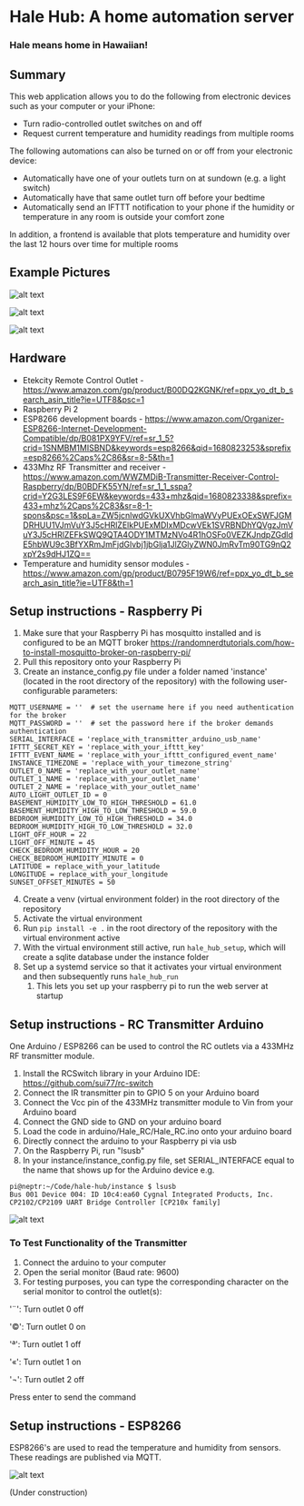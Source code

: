 # Hale Hub: A home automation server
### Hale means home in Hawaiian!
## Summary
This web application allows you to do the following from electronic devices such as your computer or your iPhone:
- Turn radio-controlled outlet switches on and off 
- Request current temperature and humidity readings from multiple rooms

The following automations can also be turned on or off from your electronic device:
- Automatically have one of your outlets turn on at sundown (e.g. a light switch) 
- Automatically have that same outlet turn off before your bedtime
- Automatically send an IFTTT notification to your phone if the humidity or temperature in any room is outside your comfort zone

In addition, a frontend is available that plots temperature and humidity over the last 12 hours over time for multiple rooms

## Example Pictures
![alt text](https://github.com/tantinlala/hale-hub/blob/main/images/outlet_controls.png?raw=true)

![alt text](https://github.com/tantinlala/hale-hub/blob/main/images/home_stats.png?raw=true)

![alt text](https://github.com/tantinlala/hale-hub/blob/main/images/climate_plot.png?raw=true)

## Hardware
- Etekcity Remote Control Outlet - https://www.amazon.com/gp/product/B00DQ2KGNK/ref=ppx_yo_dt_b_search_asin_title?ie=UTF8&psc=1 
- Raspberry Pi 2
- ESP8266 development boards - https://www.amazon.com/Organizer-ESP8266-Internet-Development-Compatible/dp/B081PX9YFV/ref=sr_1_5?crid=1SNMBM1MISBND&keywords=esp8266&qid=1680823253&sprefix=esp8266%2Caps%2C86&sr=8-5&th=1
- 433Mhz RF Transmitter and receiver - https://www.amazon.com/WWZMDiB-Transmitter-Receiver-Control-Raspberry/dp/B0BDFK55YN/ref=sr_1_1_sspa?crid=Y2G3LES9F6EW&keywords=433+mhz&qid=1680823338&sprefix=433+mhz%2Caps%2C83&sr=8-1-spons&psc=1&spLa=ZW5jcnlwdGVkUXVhbGlmaWVyPUExOExSWFJGMDRHUU1VJmVuY3J5cHRlZElkPUExMDIxMDcwVEk1SVRBNDhYQVgzJmVuY3J5cHRlZEFkSWQ9QTA4ODY1MTMzNVo4R1hOSFo0VEZKJndpZGdldE5hbWU9c3BfYXRmJmFjdGlvbj1jbGlja1JlZGlyZWN0JmRvTm90TG9nQ2xpY2s9dHJ1ZQ==
- Temperature and humidity sensor modules - https://www.amazon.com/gp/product/B0795F19W6/ref=ppx_yo_dt_b_search_asin_title?ie=UTF8&th=1

## Setup instructions - Raspberry Pi
1. Make sure that your Raspberry Pi has mosquitto installed and is configured to be an MQTT broker https://randomnerdtutorials.com/how-to-install-mosquitto-broker-on-raspberry-pi/
2. Pull this repository onto your Raspberry Pi
3. Create an instance_config.py file under a folder named 'instance' (located in the root directory of the repository) with the following user-configurable parameters:

```MQTT_BROKER_URL = 'replace_with_broker'  # use the free broker from HIVEMQ
MQTT_USERNAME = ''  # set the username here if you need authentication for the broker
MQTT_PASSWORD = ''  # set the password here if the broker demands authentication
SERIAL_INTERFACE = 'replace_with_transmitter_arduino_usb_name'
IFTTT_SECRET_KEY = 'replace_with_your_ifttt_key'
IFTTT_EVENT_NAME = 'replace_with_your_ifttt_configured_event_name'
INSTANCE_TIMEZONE = 'replace_with_your_timezone_string'
OUTLET_0_NAME = 'replace_with_your_outlet_name'
OUTLET_1_NAME = 'replace_with_your_outlet_name'
OUTLET_2_NAME = 'replace_with_your_outlet_name'
AUTO_LIGHT_OUTLET_ID = 0
BASEMENT_HUMIDITY_LOW_TO_HIGH_THRESHOLD = 61.0
BASEMENT_HUMIDITY_HIGH_TO_LOW_THRESHOLD = 59.0
BEDROOM_HUMIDITY_LOW_TO_HIGH_THRESHOLD = 34.0
BEDROOM_HUMIDITY_HIGH_TO_LOW_THRESHOLD = 32.0
LIGHT_OFF_HOUR = 22
LIGHT_OFF_MINUTE = 45
CHECK_BEDROOM_HUMIDITY_HOUR = 20
CHECK_BEDROOM_HUMIDITY_MINUTE = 0
LATITUDE = replace_with_your_latitude
LONGITUDE = replace_with_your_longitude
SUNSET_OFFSET_MINUTES = 50
```

4. Create a venv (virtual environment folder) in the root directory of the repository
5. Activate the virtual environment
6. Run `pip install -e .` in the root directory of the repository with the virtual environment active
7. With the virtual environment still active, run `hale_hub_setup`, which will create a sqlite database under the instance folder
8. Set up a systemd service so that it activates your virtual environment and then subsequently runs `hale_hub_run`
   1. This lets you set up your raspberry pi to run the web server at startup

## Setup instructions - RC Transmitter Arduino 
One Arduino / ESP8266 can be used to control the RC outlets via a 433MHz RF transmitter module.

1. Install the RCSwitch library in your Arduino IDE: https://github.com/sui77/rc-switch
2. Connect the IR transmitter pin to GPIO 5 on your Arduino board
3. Connect the Vcc pin of the 433MHz transmitter module to Vin from your Arduino board
4. Connect the GND side to GND on your arduino board
5. Load the code in arduino/Hale_RC/Hale_RC.ino onto your arduino board
6. Directly connect the arduino to your Raspberry pi via usb
7. On the Raspberry Pi, run "lsusb"
8. In your instance/instance_config.py file, set SERIAL_INTERFACE equal to the name that shows up for the Arduino device e.g.
```buildoutcfg
pi@neptr:~/Code/hale-hub/instance $ lsusb
Bus 001 Device 004: ID 10c4:ea60 Cygnal Integrated Products, Inc. CP2102/CP2109 UART Bridge Controller [CP210x family]
```

![alt text](https://github.com/tantinlala/hale-hub/blob/main/images/transmitter.JPG?raw=true)

### To Test Functionality of the Transmitter
1. Connect the arduino to your computer
2. Open the serial monitor (Baud rate: 9600)
3. For testing purposes, you can type the corresponding character on the serial monitor to control the outlet(s):
 
'¨': Turn outlet 0 off

'©': Turn outlet 0 on

'ª': Turn outlet 1 off

'«': Turn outlet 1 on

'¬': Turn outlet 2 off

Press enter to send the command

## Setup instructions - ESP8266
ESP8266's are used to read the temperature and humidity from sensors. These readings are published via MQTT.

![alt text](https://github.com/tantinlala/hale-hub/blob/main/images/climate.jpeg?raw=true)

(Under construction)